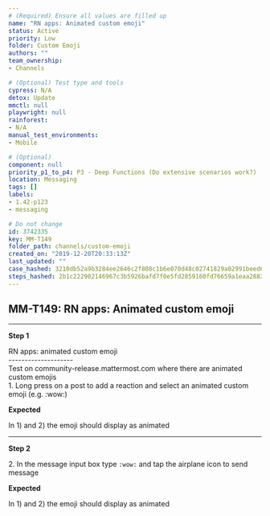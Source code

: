 ```yaml
---
# (Required) Ensure all values are filled up
name: "RN apps: Animated custom emoji"
status: Active
priority: Low
folder: Custom Emoji
authors: ""
team_ownership: 
- Channels

# (Optional) Test type and tools
cypress: N/A
detox: Update
mmctl: null
playwright: null
rainforest: 
- N/A
manual_test_environments: 
- Mobile

# (Optional)
component: null
priority_p1_to_p4: P3 - Deep Functions (Do extensive scenarios work?)
location: Messaging
tags: []
labels: 
- 1.42-p123
- messaging

# Do not change
id: 3742335
key: MM-T149
folder_path: channels/custom-emoji
created_on: "2019-12-20T20:33:13Z"
last_updated: ""
case_hashed: 3210db52a9b3284ee2646c2f808c1b6e070d48c02741829a02991beed6f78ab66a057e4b9962d5aef3b8222aa2ccd955
steps_hashed: 2b1c222902146967c3b5926bafd7f0e5fd2859160fd76659a1eaa2882e24643fabcfb18197acdb479f011787470a87f6
---
```


## MM-T149: RN apps: Animated custom emoji

---

**Step 1**

RN apps: animated custom emoji\
\--------------------\
Test on community-release.mattermost.com where there are animated custom emojis\
1\. Long press on a post to add a reaction and select an animated custom emoji (e.g. :wow:)

**Expected**

In 1) and 2) the emoji should display as animated

---

**Step 2**

2\. In the message input box type `:wow:` and tap the airplane icon to send message

**Expected**

In 1) and 2) the emoji should display as animated
